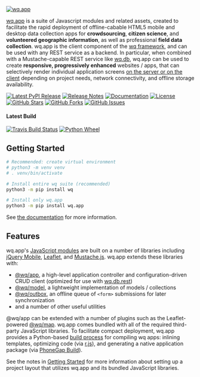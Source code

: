 [![wq.app](https://raw.github.com/wq/wq/master/images/256/wq.app.png)](https://wq.io/wq.app)

[wq.app](https://wq.io/wq.app) is a suite of Javascript modules and related assets, created to facilitate the rapid deployment of offline-cabable HTML5 mobile and desktop data collection apps for **crowdsourcing**, **citizen science**, and **volunteered geographic information**, as well as professional **field data collection**.  wq.app is the client component of the [wq framework], and can be used with any REST service as a backend.  In particular, when combined with a Mustache-capable REST service like [wq.db], wq.app can be used to create **responsive, progressively enhanced** websites / apps, that can selectively render individual application screens [on the server or on the client] depending on project needs, network connectivity, and offline storage availability.

[![Latest PyPI Release](https://img.shields.io/pypi/v/wq.app.svg)](https://pypi.org/project/wq.app)
[![Release Notes](https://img.shields.io/github/release/wq/wq.app.svg)](https://github.com/wq/wq.app/releases)
[![Documentation](https://img.shields.io/badge/Docs-1.2-blue.svg)](https://wq.io/wq.app)
[![License](https://img.shields.io/pypi/l/wq.app.svg)](https://wq.io/license)
[![GitHub Stars](https://img.shields.io/github/stars/wq/wq.app.svg)](https://github.com/wq/wq.app/stargazers)
[![GitHub Forks](https://img.shields.io/github/forks/wq/wq.app.svg)](https://github.com/wq/wq.app/network)
[![GitHub Issues](https://img.shields.io/github/issues/wq/wq.app.svg)](https://github.com/wq/wq.app/issues)

#### Latest Build

[![Travis Build Status](https://img.shields.io/travis/wq/wq.app/master.svg)](https://travis-ci.org/wq/wq.app)
[![Python Wheel](https://img.shields.io/bintray/v/wq/wq.app/wq.app.svg)](https://bintray.com/wq/wq.app/wq.app/_latestVersion)

## Getting Started

```bash
# Recommended: create virtual environment
# python3 -m venv venv
# . venv/bin/activate

# Install entire wq suite (recommended)
python3 -m pip install wq

# Install only wq.app
python3 -m pip install wq.app
```

See [the documentation] for more information.

## Features

wq.app's [JavaScript modules] are built on a number of libraries including [jQuery Mobile], [Leaflet], and [Mustache.js].  wq.app extends these libraries with:

 * [@wq/app], a high-level application controller and configuration-driven CRUD client (optimized for use with [wq.db.rest])
 * [@wq/model], a lightweight implementation of models / collections
 * [@wq/outbox], an offline queue of `<form>` submissions for later synchronization
 * and a number of other useful utilities

@wq/app can be extended with a number of plugins such as the Leaflet-powered [@wq/map].  wq.app comes bundled with all of the required third-party JavaScript libraries.  To facilitate compact deployment, wq.app provides a Python-based [build process] for compiling wq apps: inlining templates, optimizing code (via [r.js]), and generating a native application package (via [PhoneGap Build]).

See the notes in [Getting Started] for more information about setting up a project layout that utilizes wq.app and its bundled JavaScript libraries.

 [wq framework]: https://wq.io
 [recommended project layout]: https://github.com/wq/django-wq-template

 [the documentation]: https://wq.io/docs/setup
 [JavaScript modules]: https://wq.io/docs/?chapter_id=app
 [RequireJS]: http://requirejs.org
 [r.js]: https://github.com/jrburke/r.js
 [jQuery Mobile]: http://jquerymobile.com
 [Leaflet]: http://leafletjs.com
 [Mustache.js]: https://mustache.github.com/
 [PhoneGap Build]: https://build.phonegap.com/
 
 [@wq/app]: https://wq.io/docs/app-js
 [@wq/map]: https://wq.io/docs/map-js
 [@wq/model]: https://wq.io/docs/model-js
 [@wq/outbox]: https://wq.io/docs/outbox-js 
 
 [jquery-mobile.scss]: https://wq.io/docs/jquery-mobile-scss-themes
 [build process]: https://wq.io/docs/build
 
 [wq.db]: https://wq.io/wq.db
 [wq.db.rest]: https://wq.io/docs/about-rest
 [on the server or on the client]: https://wq.io/docs/templates

 [Getting Started]: https://wq.io/docs/setup
